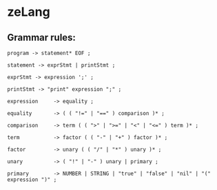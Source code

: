 # zeLang

## Grammar rules:

`program -> statement* EOF ;`

`statement -> exprStmt | printStmt ;`

`exprStmt -> expression ';' ;`

`printStmt -> "print" expression ";" ;`

`expression     -> equality ;`

`equality       -> ( ( "!=" | "==" ) comparison )* ;`

`comparison     -> term ( ( ">" | ">=" | "<" | "<=" ) term )* ;`

`term           -> factor ( ( "-" | "+" ) factor )* ;`

`factor         -> unary ( ( "/" | "*" ) unary )* ;`

`unary          -> ( "!" | "-" ) unary | primary ;`

`primary        -> NUMBER | STRING | "true" | "false" | "nil" | "(" expression ")" ;`